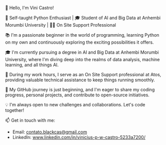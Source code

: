 👋 Hello, I'm Vini Castro!

🌱 Self-taught Python Enthusiast | 🎓 Student of AI and Big Data at Anhembi Morumbi University | 👨‍💻 On Site Support Professional

📚 I'm a passionate beginner in the world of programming, learning Python on my own and continuously exploring the exciting possibilities it offers.

🎓 I'm currently pursuing a degree in AI and Big Data at Anhembi Morumbi University, where I'm diving deep into the realms of data analysis, machine learning, and all things AI.

💼 During my work hours, I serve as an On Site Support professional at Atos, providing valuable technical assistance to keep things running smoothly.

🚀 My GitHub journey is just beginning, and I'm eager to share my coding progress, personal projects, and contribute to open-source initiatives.

💡 I'm always open to new challenges and collaborations. Let's code together!

📫 Get in touch with me:
- Email: contato.blackcas@gmail.com
- LinkedIn: www.linkedin.com/in/vinicius-p-w-castro-5233a7200/
